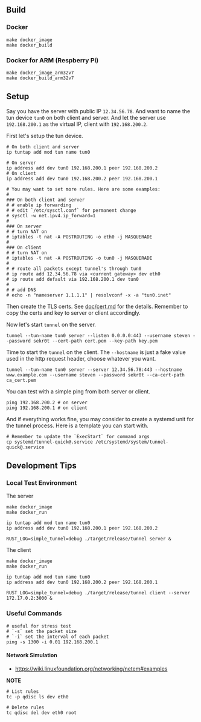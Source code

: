## Build

### Docker

```
make docker_image
make docker_build
```

### Docker for ARM (Respberry Pi)

```
make docker_image_arm32v7
make docker_build_arm32v7
```

## Setup

Say you have the server with public IP `12.34.56.78`.
And want to name the tun device `tun0` on both client and server.
And let the server use `192.168.200.1` as the virtual IP, client with `192.168.200.2`.

First let's setup the tun device.

```
# On both client and server
ip tuntap add mod tun name tun0

# On server
ip address add dev tun0 192.168.200.1 peer 192.168.200.2
# On client
ip address add dev tun0 192.168.200.2 peer 192.168.200.1

# You may want to set more rules. Here are some examples:
#
### On both client and server
# # enable ip forwarding
# # edit `/etc/sysctl.conf` for permanent change
# sysctl -w net.ipv4.ip_forward=1
#
### On server 
# # turn NAT on
# iptables -t nat -A POSTROUTING -o eth0 -j MASQUERADE
#
### On client
# # turn NAT on
# iptables -t nat -A POSTROUTING -o tun0 -j MASQUERADE
#
# # route all packets except tunnel's through tun0
# ip route add 12.34.56.78 via <current gateway> dev eth0
# ip route add default via 192.168.200.1 dev tun0
#
# # add DNS
# echo -n "nameserver 1.1.1.1" | resolvconf -x -a "tun0.inet"
```

Then create the TLS certs. See [doc/cert.md](https://github.com/cirias/rust_simple_tunnel/blob/master/doc/cert.md) for the details.
Remember to copy the certs and key to server or client accordingly.

Now let's start `tunnel` on the server.

```
tunnel --tun-name tun0 server --listen 0.0.0.0:443 --username steven --password sekr0t --cert-path cert.pem --key-path key.pem
```

Time to start the `tunnel` on the client. The `--hostname` is just a fake value used in the http request header, choose whatever you want.

```
tunnel --tun-name tun0 server --server 12.34.56.78:443 --hostname www.example.com --username steven --password sekr0t --ca-cert-path ca_cert.pem
```

You can test with a simple ping from both server or client.

```
ping 192.168.200.2 # on server
ping 192.168.200.1 # on client
```

And if everything works fine, you may consider to create a systemd unit for the tunnel process. Here is a template you can start with.

```
# Remember to update the `ExecStart` for command args
cp systemd/tunnel-quick@.service /etc/systemd/system/tunnel-quick@.service
```

## Development Tips

### Local Test Environment

The server

```
make docker_image
make docker_run

ip tuntap add mod tun name tun0
ip address add dev tun0 192.168.200.1 peer 192.168.200.2

RUST_LOG=simple_tunnel=debug ./target/release/tunnel server &
```

The client

```
make docker_image
make docker_run

ip tuntap add mod tun name tun0
ip address add dev tun0 192.168.200.2 peer 192.168.200.1

RUST_LOG=simple_tunnel=debug ./target/release/tunnel client --server 172.17.0.2:3000 &
```

### Useful Commands

```
# useful for stress test
# `-s` set the packet size
# `-i` set the interval of each packet
ping -s 1300 -i 0.01 192.168.200.1
```

#### Network Simulation

- https://wiki.linuxfoundation.org/networking/netem#examples

__NOTE__

```
# List rules
tc -p qdisc ls dev eth0

# Delete rules
tc qdisc del dev eth0 root
```
